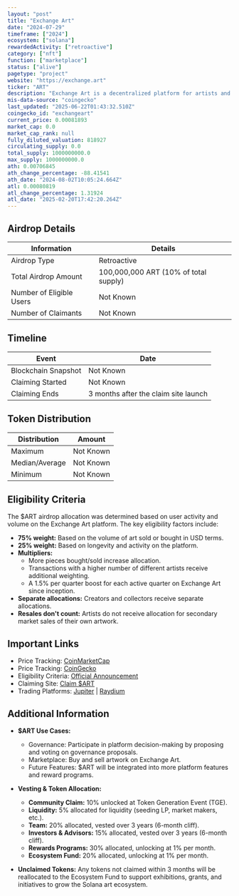 ```yaml
---
layout: "post"
title: "Exchange Art"
date: "2024-07-29"
timeframe: ["2024"]
ecosystem: ["solana"]
rewardedActivity: ["retroactive"]
category: ["nft"]
function: ["marketplace"]
status: ["alive"]
pagetype: "project"
website: "https://exchange.art"
ticker: "ART"
description: "Exchange Art is a decentralized platform for artists and collectors, enabling the buying, selling, and governance of digital art through $ART tokens."
mis-data-source: "coingecko"
last_updated: "2025-06-22T01:43:32.510Z"
coingecko_id: "exchangeart"
current_price: 0.00081893
market_cap: 0.0
market_cap_rank: null
fully_diluted_valuation: 818927
circulating_supply: 0.0
total_supply: 1000000000.0
max_supply: 1000000000.0
ath: 0.00706845
ath_change_percentage: -88.41541
ath_date: "2024-08-02T10:05:24.664Z"
atl: 0.00080819
atl_change_percentage: 1.31924
atl_date: "2025-02-20T17:42:20.264Z"
---
```


## Airdrop Details

| Information              | Details                               |
| ------------------------ | ------------------------------------- |
| Airdrop Type             | Retroactive                           |
| Total Airdrop Amount     | 100,000,000 ART (10% of total supply) |
| Number of Eligible Users | Not Known                             |
| Number of Claimants      | Not Known                             |

## Timeline

| Event               | Date                                 |
| ------------------- | ------------------------------------ |
| Blockchain Snapshot | Not Known                            |
| Claiming Started    | Not Known                            |
| Claiming Ends       | 3 months after the claim site launch |

## Token Distribution

| Distribution   | Amount    |
| -------------- | --------- |
| Maximum        | Not Known |
| Median/Average | Not Known |
| Minimum        | Not Known |

## Eligibility Criteria

The $ART airdrop allocation was determined based on user activity and volume on the Exchange Art platform. The key eligibility factors include:

- **75% weight:** Based on the volume of art sold or bought in USD terms.
- **25% weight:** Based on longevity and activity on the platform.
- **Multipliers:**
  - More pieces bought/sold increase allocation.
  - Transactions with a higher number of different artists receive additional weighting.
  - A 1.5% per quarter boost for each active quarter on Exchange Art since inception.
- **Separate allocations:** Creators and collectors receive separate allocations.
- **Resales don't count:** Artists do not receive allocation for secondary market sales of their own artwork.

## Important Links

- Price Tracking: [CoinMarketCap](https://coinmarketcap.com/currencies/exchangeart)
- Price Tracking: [CoinGecko](https://www.coingecko.com/en/coins/exchangeart)
- Eligibility Criteria: [Official Announcement](https://blog.exchange.art/art-faq/)
- Claiming Site: [Claim $ART](https://exchange.art/art-claim)
- Trading Platforms: [Jupiter](https://jup.ag/) | [Raydium](https://raydium.io/)

## Additional Information

- **$ART Use Cases:**

  - Governance: Participate in platform decision-making by proposing and voting on governance proposals.
  - Marketplace: Buy and sell artwork on Exchange Art.
  - Future Features: $ART will be integrated into more platform features and reward programs.

- **Vesting & Token Allocation:**

  - **Community Claim:** 10% unlocked at Token Generation Event (TGE).
  - **Liquidity:** 5% allocated for liquidity (seeding LP, market makers, etc.).
  - **Team:** 20% allocated, vested over 3 years (6-month cliff).
  - **Investors & Advisors:** 15% allocated, vested over 3 years (6-month cliff).
  - **Rewards Programs:** 30% allocated, unlocking at 1% per month.
  - **Ecosystem Fund:** 20% allocated, unlocking at 1% per month.

- **Unclaimed Tokens:** Any tokens not claimed within 3 months will be reallocated to the Ecosystem Fund to support exhibitions, grants, and initiatives to grow the Solana art ecosystem.